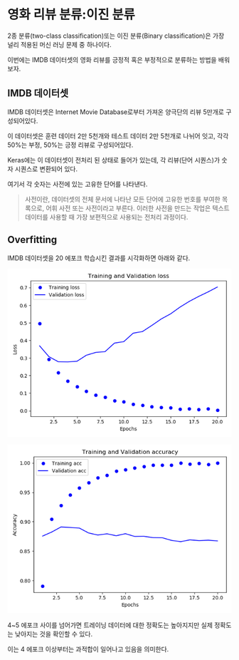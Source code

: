 # 영화 리뷰 분류:이진 분류
2종 분류(two-class classification)또는 이진 분류(Binary classification)은 가장 널리 적용된 머신 러닝 문제 중 하나이다.

이번에는 IMDB 데이터셋의 영화 리뷰를 긍정적 혹은 부정적으로 분류하는 방법을 배워보자.

## IMDB 데이터셋
IMDB 데이터셋은 Internet Movie Database로부터 가져온 양극단의 리뷰 5만개로 구성되어있다.

이 데이터셋은 훈련 데이터 2만 5천개와 테스트 데이터 2만 5천개로 나뉘어 잇고, 각각 50%는 부정, 50%는 긍정 리뷰로 구성되어있다.

Keras에는 이 데이터셋이 전처리 된 상태로 들어가 있는데, 각 리뷰(단어 시퀀스)가 숫자 시퀀스로 변환되어 있다.

여기서 각 숫자는 사전에 있는 고유한 단어를 나타낸다.

> 사전이란, 데이터셋의 전체 문서에 나타난 모든 단어에 고유한 번호를 부여한 목록으로, 어휘 사전 또는 사전이라고 부른다.
> 이러한 사전을 만드는 작업은 텍스트 데이터를 사용할 때 가장 보편적으로 사용되는 전처리 과정이다.

## Overfitting
IMDB 데이터셋을 20 에포크 학습시킨 결과를 시각화하면 아래와 같다.

![img](img/plot1.png)

![img](img/plot2.png)

4~5 에포크 사이를 넘어가면 트레이닝 데이터에 대한 정확도는 높아지지만 실제 정확도는 낮아지는 것을 확인할 수 있다.

이는 4 에포크 이상부터는 과적합이 일어나고 있음을 의미한다.